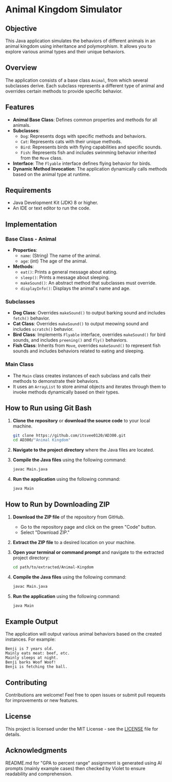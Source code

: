 
# Animal Kingdom Simulator

## Objective
This Java application simulates the behaviors of different animals in an animal kingdom using inheritance and polymorphism. It allows you to explore various animal types and their unique behaviors.

## Overview
The application consists of a base class `Animal`, from which several subclasses derive. Each subclass represents a different type of animal and overrides certain methods to provide specific behavior.

## Features
- **Animal Base Class**: Defines common properties and methods for all animals.
- **Subclasses**: 
  - `Dog`: Represents dogs with specific methods and behaviors.
  - `Cat`: Represents cats with their unique methods.
  - `Bird`: Represents birds with flying capabilities and specific sounds.
  - `Fish`: Represents fish and includes swimming behavior inherited from the `Move` class.
- **Interface**: The `Flyable` interface defines flying behavior for birds.
- **Dynamic Method Invocation**: The application dynamically calls methods based on the animal type at runtime.

## Requirements
- Java Development Kit (JDK) 8 or higher.
- An IDE or text editor to run the code.

## Implementation
### Base Class - Animal
- **Properties**: 
  - `name`: (String) The name of the animal.
  - `age`: (int) The age of the animal.
- **Methods**:
  - `eat()`: Prints a general message about eating.
  - `sleep()`: Prints a message about sleeping.
  - `makeSound()`: An abstract method that subclasses must override.
  - `displayInfo()`: Displays the animal's name and age.

### Subclasses
- **Dog Class**: Overrides `makeSound()` to output barking sound and includes `fetch()` behavior.
- **Cat Class**: Overrides `makeSound()` to output meowing sound and includes `scratch()` behavior.
- **Bird Class**: Implements `Flyable` interface, overrides `makeSound()` for bird sounds, and includes `preening()` and `fly()` behaviors.
- **Fish Class**: Inherits from `Move`, overrides `makeSound()` to represent fish sounds and includes behaviors related to eating and sleeping.

### Main Class
- The `Main` class creates instances of each subclass and calls their methods to demonstrate their behaviors.
- It uses an `ArrayList` to store animal objects and iterates through them to invoke methods dynamically based on their types.

## How to Run using Git Bash
1. **Clone the repository** or **download the source code** to your local machine.
   ```bash
   git clone https://github.com/itsvee0120/AD300.git
   cd AD300/"Animal Kingdom"
   ```

2. **Navigate to the project directory** where the Java files are located.

3. **Compile the Java files** using the following command:
   ```bash
   javac Main.java
   ```

4. **Run the application** using the following command:
   ```bash
   java Main
   ```

## How to Run by Downloading ZIP
1. **Download the ZIP file** of the repository from GitHub.
   - Go to the repository page and click on the green "Code" button.
   - Select "Download ZIP."

2. **Extract the ZIP file** to a desired location on your machine.

3. **Open your terminal or command prompt** and navigate to the extracted project directory:
   ```bash
   cd path/to/extracted/Animal-Kingdom
   ```

4. **Compile the Java files** using the following command:
   ```bash
   javac Main.java
   ```

5. **Run the application** using the following command:
   ```bash
   java Main
   ```

## Example Output
The application will output various animal behaviors based on the created instances. For example:
```
Benji is 7 years old.
Mainly eats meat: beef, etc.
Mainly sleeps at night.
Benji barks Woof Woof!
Benji is fetching the ball.
```

## Contributing
Contributions are welcome! Feel free to open issues or submit pull requests for improvements or new features.

## License
This project is licensed under the MIT License - see the [LICENSE](LICENSE) file for details.

## Acknowledgments
README.md for "GPA to percent range" assignment is generated using AI prompts (mainly example cases) then checked by Violet to ensure readability and comprehension.
